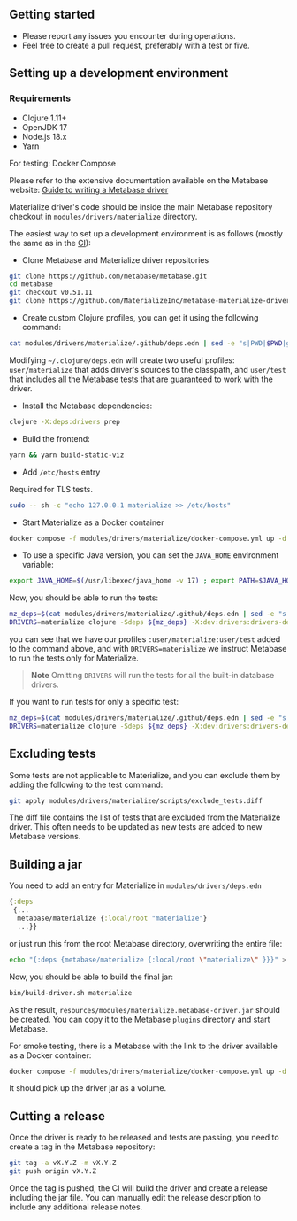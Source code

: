 ## Getting started

* Please report any issues you encounter during operations.
* Feel free to create a pull request, preferably with a test or five.

## Setting up a development environment

### Requirements

* Clojure 1.11+
* OpenJDK 17
* Node.js 18.x
* Yarn

For testing: Docker Compose

Please refer to the extensive documentation available on the Metabase website: [Guide to writing a Metabase driver](https://www.metabase.com/docs/latest/developers-guide/drivers/start.html)

Materialize driver's code should be inside the main Metabase repository checkout in `modules/drivers/materialize` directory.

The easiest way to set up a development environment is as follows (mostly the same as in the [CI](https://github.com/MaterializeInc/metabase-materialize-driver/blob/master/.github/workflows/tests.yml)):

* Clone Metabase and Materialize driver repositories
```bash
git clone https://github.com/metabase/metabase.git
cd metabase
git checkout v0.51.11
git clone https://github.com/MaterializeInc/metabase-materialize-driver.git modules/drivers/materialize
```

* Create custom Clojure profiles, you can get it using the following command:

```bash
cat modules/drivers/materialize/.github/deps.edn | sed -e "s|PWD|$PWD|g" | tr -d '\n'
```

Modifying `~/.clojure/deps.edn` will create two useful profiles: `user/materialize` that adds driver's sources to the classpath, and `user/test` that includes all the Metabase tests that are guaranteed to work with the driver.

* Install the Metabase dependencies:

```bash
clojure -X:deps:drivers prep
```

* Build the frontend:

```bash
yarn && yarn build-static-viz
```

* Add `/etc/hosts` entry

Required for TLS tests.

```bash
sudo -- sh -c "echo 127.0.0.1 materialize >> /etc/hosts"
```

* Start Materialize as a Docker container

```bash
docker compose -f modules/drivers/materialize/docker-compose.yml up -d materialize
```

* To use a specific Java version, you can set the `JAVA_HOME` environment variable:

```bash
export JAVA_HOME=$(/usr/libexec/java_home -v 17) ; export PATH=$JAVA_HOME/bin:$PATH
```

Now, you should be able to run the tests:

```bash
mz_deps=$(cat modules/drivers/materialize/.github/deps.edn | sed -e "s|PWD|$PWD|g" | tr -d '\n')
DRIVERS=materialize clojure -Sdeps ${mz_deps} -X:dev:drivers:drivers-dev:test:user/materialize
```

you can see that we have our profiles `:user/materialize:user/test` added to the command above, and with `DRIVERS=materialize` we instruct Metabase to run the tests only for Materialize.

> **Note** Omitting `DRIVERS` will run the tests for all the built-in database drivers.

If you want to run tests for only a specific test:

```bash
mz_deps=$(cat modules/drivers/materialize/.github/deps.edn | sed -e "s|PWD|$PWD|g" | tr -d '\n')
DRIVERS=materialize clojure -Sdeps ${mz_deps} -X:dev:drivers:drivers-dev:test:user/materialize :only metabase.query-processor.middleware.parameters.mbql-test
```

## Excluding tests

Some tests are not applicable to Materialize, and you can exclude them by adding the following to the test command:

```bash
git apply modules/drivers/materialize/scripts/exclude_tests.diff
```

The diff file contains the list of tests that are excluded from the Materialize driver. This often needs to be updated as new tests are added to new Metabase versions.

## Building a jar

You need to add an entry for Materialize in `modules/drivers/deps.edn`

```clj
{:deps
 {...
  metabase/materialize {:local/root "materialize"}
  ...}}
```

or just run this from the root Metabase directory, overwriting the entire file:

```bash
echo "{:deps {metabase/materialize {:local/root \"materialize\" }}}" > modules/drivers/deps.edn
```

Now, you should be able to build the final jar:

```bash
bin/build-driver.sh materialize
```

As the result, `resources/modules/materialize.metabase-driver.jar` should be created. You can copy it to the Metabase `plugins` directory and start Metabase.

For smoke testing, there is a Metabase with the link to the driver available as a Docker container:

```bash
docker compose -f modules/drivers/materialize/docker-compose.yml up -d metabase
```

It should pick up the driver jar as a volume.

## Cutting a release

Once the driver is ready to be released and tests are passing, you need to create a tag in the Metabase repository:

```bash
git tag -a vX.Y.Z -m vX.Y.Z
git push origin vX.Y.Z
```

Once the tag is pushed, the CI will build the driver and create a release including the jar file. You can manually edit the release description to include any additional release notes.
